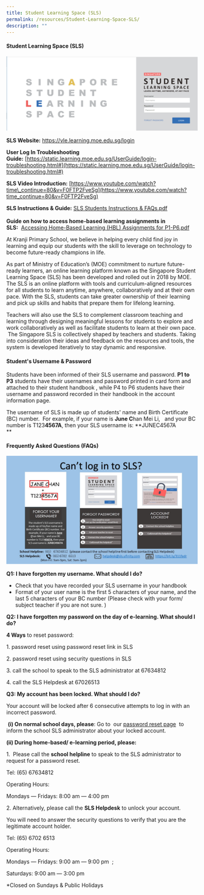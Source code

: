 ```yaml
---
title: Student Learning Space (SLS)
permalink: /resources/Student-Learning-Space-SLS/
description: ""
---
```

#### **Student Learning Space (SLS)**

![](/images/Resources/Student%20Learning%20Space%20(SLS)/S1.png)
  
**SLS Website:** <a href="https://vle.learning.moe.edu.sg/login" target = "\_blank">https://vle.learning.moe.edu.sg/login
  
**User Log In Troubleshooting Guide:** [https://static.learning.moe.edu.sg/UserGuide/login-troubleshooting.html#](https://static.learning.moe.edu.sg/UserGuide/login-troubleshooting.html#)  
  
**SLS Video Introduction:** [https://www.youtube.com/watch?time\_continue=80&v=F0FTP2FveSg](https://www.youtube.com/watch?time_continue=80&v=F0FTP2FveSg)  
  
**SLS Instructions & Guide:** [SLS Students Instructions & FAQs.pdf](https://kranjipri-moe-edu-sg-admin.cwp.sg/qql/slot/u1370/SLS%20Students%20Instructions%20&%20FAQs.pdf)   
**[](https://static.learning.moe.edu.sg/UserGuide/login-troubleshooting.html#)**  
**Guide on how to access home-based learning assignments in SLS:**  [Accessing Home-Based Learning (HBL) Assignments for P1-P6.pdf](https://kranjipri-moe-edu-sg-admin.cwp.sg/qql/slot/u1370/Accessing%20Home-Based%20Learning%20(HBL)%20Assignments%20for%20P1-P6.pdf)   

At Kranji Primary School, we believe in helping every child find joy in learning and equip our students with the skill to leverage on technology to become future-ready champions in life.

  

As part of Ministry of Education’s (MOE) commitment to nurture future-ready learners, an online learning platform known as the Singapore Student Learning Space (SLS) has been developed and rolled out in 2018 by MOE. The SLS is an online platform with tools and curriculum-aligned resources for all students to learn anytime, anywhere, collaboratively and at their own pace. With the SLS, students can take greater ownership of their learning and pick up skills and habits that prepare them for lifelong learning.       

  
Teachers will also use the SLS to complement classroom teaching and learning through designing meaningful lessons for students to explore and work collaboratively as well as facilitate students to learn at their own pace.   The Singapore SLS is collectively shaped by teachers and students. Taking into consideration their ideas and feedback on the resources and tools, the system is developed iteratively to stay dynamic and responsive.  
  

#### **Student's Username & Password** 


Students have been informed of their SLS username and password. **P1 to P3** students have their usernames and password printed in card form and attached to their student handbook , while P4 to P6 students have their username and password recorded in their handbook in the account information page.   
  
The username of SLS is made up of students' name and Birth Certificate (BC) number.  For example, if your name is **June C**han Mei Li,   and your BC number is T123**4567A**, then your SLS username is: **JUNEC4567A  
**  

#### **Frequently Asked Questions (FAQs)**

![](/images/Resources/Student%20Learning%20Space%20(SLS)/S2.jpg)
  

**Q1: I have forgotten my username. What should I do?**   

*   Check that you have recorded your SLS username in your handbook
*   Format of your user name is the first 5 characters of your name, and the last 5 characters of your BC number (Please check with your form/ subject teacher if you are not sure. )

  

**Q2: I have forgotten my password on the day of e-learning. What should I do?**

**4 Ways** to reset password:

1\. password reset using password reset link in SLS

2\. password reset using security questions in SLS

3. call the school to speak to the SLS administrator at 67634812

4\. call the SLS Helpdesk at 67026513 

  

**Q3: My account has been locked. What should I do?** 

Your account will be locked after 6 consecutive attempts to log in with an incorrect password. 

 **(i) On normal school days, please**: Go to  our [password reset page](http://go.gov.sg/passwordresetform)  to inform the school SLS administrator about your locked account. 

**(ii) During home-based/ e-learning period, please:**

1.  Please call the **school helpline** to speak to the SLS administrator to request for a password reset.

Tel: (65) 67634812

Operating Hours: 

Mondays ― Fridays: 8:00 am ― 4:00 pm  

2\. Alternatively, please call the **SLS Helpdesk** to unlock your account. 

You will need to answer the security questions to verify that you are the legitimate account holder. 

Tel: (65) 6702 6513 

Operating Hours:

Mondays ― Fridays: 9:00 am ― 9:00 pm  ;

Saturdays: 9:00 am ― 3:00 pm 

\*Closed on Sundays & Public Holidays